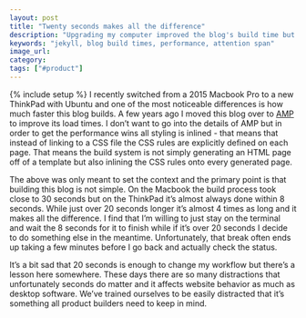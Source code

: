 ```yaml
---
layout: post
title: "Twenty seconds makes all the difference"
description: "Upgrading my computer improved the blog's build time but also exposed the lack of an attention span."
keywords: "jekyll, blog build times, performance, attention span"
image_url:
category:
tags: ["#product"]
---
```

{% include setup %}
I recently switched from a 2015 Macbook Pro to a new ThinkPad with Ubuntu and one of the most noticeable differences is how much faster this blog builds. A few years ago I moved this blog over to [AMP](
https://www.ampproject.org/) to improve its load times. I don’t want to go into the details of AMP but in order to get the performance wins all styling is inlined - that means that instead of linking to a CSS file the CSS rules are explicitly defined on each page. That means the build system is not simply generating an HTML page off of a template but also inlining the CSS rules onto every generated page.

The above was only meant to set the context and the primary point is that building this blog is not simple. On the Macbook the build process took close to 30 seconds but on the ThinkPad it’s almost always done within 8 seconds. While just over 20 seconds longer it’s almost 4 times as long and it makes all the difference. I find that I’m willing to just stay on the terminal and wait the 8 seconds for it to finish while if it’s over 20 seconds I decide to do something else in the meantime. Unfortunately, that break often ends up taking a few minutes before I go back and actually check the status.

It’s a bit sad that 20 seconds is enough to change my workflow but there’s a lesson here somewhere. These days there are so many distractions that unfortunately seconds do matter and it affects website behavior as much as desktop software. We’ve trained ourselves to be easily distracted that it’s something all product builders need to keep in mind.
